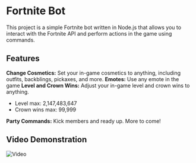 # Fortnite Bot
This project is a simple Fortnite bot written in Node.js that allows you to interact with the Fortnite API and perform actions in the game using commands.
## Features 
**Change Cosmetics:** Set your in-game cosmetics to anything, including outfits, backblings, pickaxes, and more.
**Emotes:** Use any emote in the game
**Level and Crown Wins:** Adjust your in-game level and crown wins to anything. 

- Level max: 2,147,483,647
- Crown wins max: 99,999

**Party Commands:** Kick members and ready up. More to come!

## Video Demonstration

![Video](https://youtu.be/sh3POwoTEzY)
